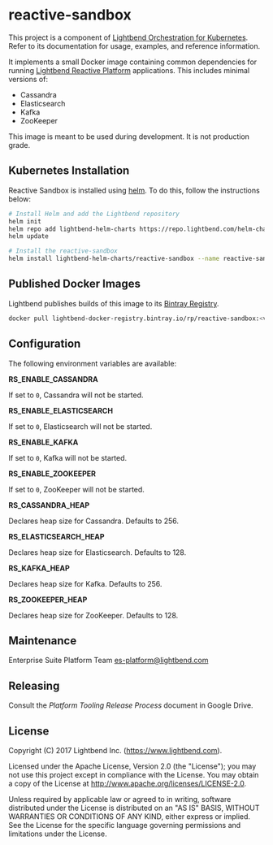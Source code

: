 # reactive-sandbox

This project is a component of [Lightbend Orchestration for Kubernetes](https://developer.lightbend.com/docs/lightbend-orchestration-kubernetes/latest/). Refer to its documentation for usage, examples, and reference information.

It implements a small Docker image containing common dependencies for running [Lightbend Reactive Platform](https://www.lightbend.com/products/reactive-platform) applications. This includes minimal versions of:

* Cassandra
* Elasticsearch
* Kafka
* ZooKeeper

This image is meant to be used during development. It is not production grade.

## Kubernetes Installation

Reactive Sandbox is installed using [helm](https://helm.sh/). To do this, follow the instructions below:

```bash
# Install Helm and add the Lightbend repository
helm init
helm repo add lightbend-helm-charts https://repo.lightbend.com/helm-charts
helm update

# Install the reactive-sandbox
helm install lightbend-helm-charts/reactive-sandbox --name reactive-sandbox
```

## Published Docker Images

Lightbend publishes builds of this image to its [Bintray Registry](https://bintray.com/lightbend/registry/rp%3Areactive-sandbox).

```bash
docker pull lightbend-docker-registry.bintray.io/rp/reactive-sandbox:<version>
```

## Configuration

The following environment variables are available:

**RS_ENABLE_CASSANDRA**

If set to `0`, Cassandra will not be started.

**RS_ENABLE_ELASTICSEARCH**

If set to `0`, Elasticsearch will not be started.

**RS_ENABLE_KAFKA**

If set to `0`, Kafka will not be started.

**RS_ENABLE_ZOOKEEPER**

If set to `0`, ZooKeeper will not be started.

**RS_CASSANDRA_HEAP**

Declares heap size for Cassandra. Defaults to 256.

**RS_ELASTICSEARCH_HEAP**

Declares heap size for Elasticsearch. Defaults to 128.

**RS_KAFKA_HEAP**

Declares heap size for Kafka. Defaults to 256.

**RS_ZOOKEEPER_HEAP**

Declares heap size for ZooKeeper. Defaults to 128.

## Maintenance

Enterprise Suite Platform Team <es-platform@lightbend.com>

## Releasing

Consult the _Platform Tooling Release Process_ document in Google Drive.

## License

Copyright (C) 2017 Lightbend Inc. (https://www.lightbend.com).

Licensed under the Apache License, Version 2.0 (the "License"); you may not use this project except in compliance with the License. You may obtain a copy of the License at http://www.apache.org/licenses/LICENSE-2.0.

Unless required by applicable law or agreed to in writing, software distributed under the License is distributed on an "AS IS" BASIS, WITHOUT WARRANTIES OR CONDITIONS OF ANY KIND, either express or implied. See the License for the specific language governing permissions and limitations under the License.

